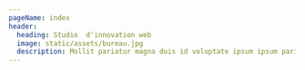 ```yaml
---
pageName: index
header:
  heading: Studio  d'innovation web
  image: static/assets/bureau.jpg
  description: Mollit pariatur magna duis id voluptate ipsum ipsum pariatur in aliquip. Elit id cupidatat est ullamco ea proident Lorem commodo. Laboris labore nostrud laboris eiusmod aliqua amet id esse ipsum in officia. Proident exercitation nulla deserunt magna aliqua ipsum ut. Est dolore id anim velit anim. In anim reprehenderit consectetur tempor do anim eiusmod amet velit ullamco.
---
```

